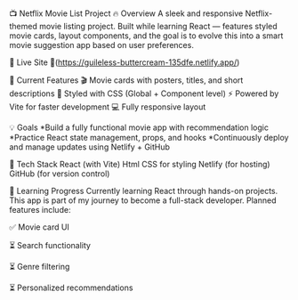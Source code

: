 📺 Netflix Movie List Project
🔥 Overview
A sleek and responsive Netflix-themed movie listing project. Built while learning React — features styled movie cards, layout components, and the goal is to evolve this into a smart movie suggestion app based on user preferences.

🚀 Live Site
🔗(https://guileless-buttercream-135dfe.netlify.app/)

🚧 Current Features
🎬 Movie cards with posters, titles, and short descriptions
🎨 Styled with CSS (Global + Component level)
⚡ Powered by Vite for faster development
💻 Fully responsive layout

💡 Goals
*Build a fully functional movie app with recommendation logic
*Practice React state management, props, and hooks
*Continuously deploy and manage updates using Netlify + GitHub

🔧 Tech Stack
React (with Vite)
Html
CSS for styling
Netlify (for hosting)
GitHub (for version control)

🧠 Learning Progress
Currently learning React through hands-on projects. This app is part of my journey to become a full-stack developer. Planned features include:

✅ Movie card UI

⏳ Search functionality

⏳ Genre filtering

⏳ Personalized recommendations



